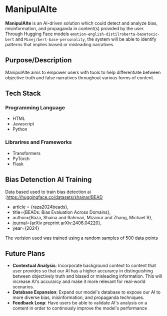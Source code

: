 # ManipulAlte



**ManipulAlte** is an AI-driven solution which could detect and analyze bias, misinformation, and propaganda in content(s) provided by the user. Through Hugging Face models `emotion-english-distilroberta-basetoxic-bert` and `Minej/bert-base-personality`, the system will be able to identify patterns that implies biased or misleading narratives. 

## Purpose/Description 
ManipulAlte aims to empower users with tools to help differentiate between objective truth and false narratives throughout various forms of content. 

## Tech Stack 

### Programming Language 
- HTML
- Javascript
- Python
  
### Librarires and Frameworks
- Transformers
- PyTorch
- Flask

## Bias Detenction AI Training 
Data based used to train bias detection ai :https://huggingface.co/datasets/shainar/BEAD
- article = {raza2024beads},
- title={BEADs: Bias Evaluation Across Domains},
- author={Raza, Shaina and Rahman, Mizanur and Zhang, Michael R},
- journal={arXiv preprint arXiv:2406.04220},
- year={2024}

The verision used was trained using a random samples of 500 data points 


## Future Plans
- **Contextual Analysis**: Incorporate background context to content that user provides so that our AI has a higher accurarcy in distinguishing between objectively truth and biased or misleading information. This will increase AI's accurarcy and make it more relevant for real-world scenarios.
- **Database Expansion**: Expand our model's database to expose our AI to more diverse bias, misinformation, and propaganda techniques.
- **Feedback Loop**: Have users be able to validate AI's analysis on a content in order to continously improve the model's performance



